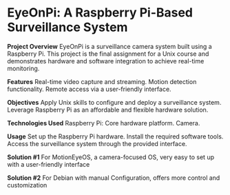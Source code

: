 # EyeOnPi: A Raspberry Pi-Based Surveillance System

**Project Overview**
EyeOnPi is a surveillance camera system built using a Raspberry Pi. This project is the final assignment for a Unix course and demonstrates hardware and software integration to achieve real-time monitoring.

**Features**
Real-time video capture and streaming.
Motion detection functionality.
Remote access via a user-friendly interface.

**Objectives**
Apply Unix skills to configure and deploy a surveillance system.
Leverage Raspberry Pi as an affordable and flexible hardware solution.

**Technologies Used**
Raspberry Pi: Core hardware platform.
Camera.

**Usage**
Set up the Raspberry Pi hardware.
Install the required software tools.
Access the surveillance system through the provided interface.

**Solution #1**
For MotionEyeOS, a camera-focused OS, very easy to set up with a user-friendly interface 

**Solution #2**
For Debian with manual Configuration, offers more control and customization
